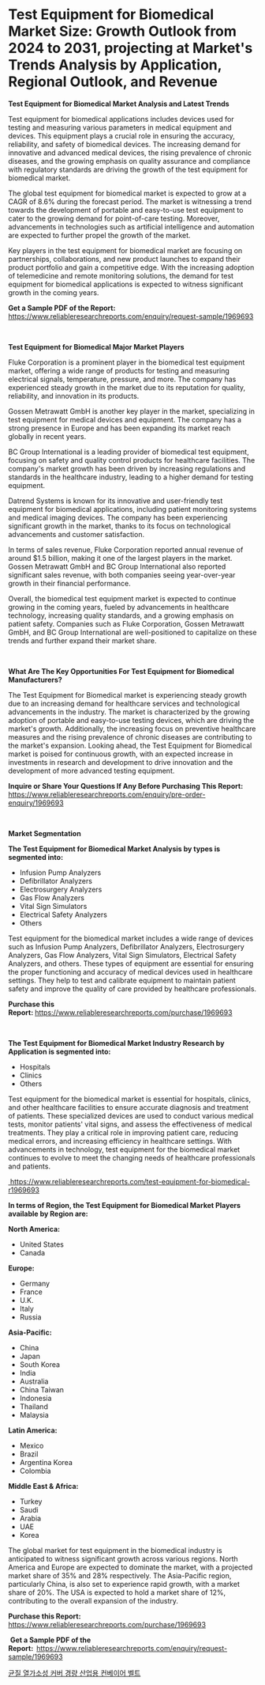 <p><h1>Test Equipment for Biomedical Market Size: Growth Outlook from 2024 to 2031, projecting at Market's Trends Analysis by Application, Regional Outlook, and Revenue</h1></p><p><strong>Test Equipment for Biomedical Market Analysis and Latest Trends</strong></p>
<p><p>Test equipment for biomedical applications includes devices used for testing and measuring various parameters in medical equipment and devices. This equipment plays a crucial role in ensuring the accuracy, reliability, and safety of biomedical devices. The increasing demand for innovative and advanced medical devices, the rising prevalence of chronic diseases, and the growing emphasis on quality assurance and compliance with regulatory standards are driving the growth of the test equipment for biomedical market.</p><p>The global test equipment for biomedical market is expected to grow at a CAGR of 8.6% during the forecast period. The market is witnessing a trend towards the development of portable and easy-to-use test equipment to cater to the growing demand for point-of-care testing. Moreover, advancements in technologies such as artificial intelligence and automation are expected to further propel the growth of the market.</p><p>Key players in the test equipment for biomedical market are focusing on partnerships, collaborations, and new product launches to expand their product portfolio and gain a competitive edge. With the increasing adoption of telemedicine and remote monitoring solutions, the demand for test equipment for biomedical applications is expected to witness significant growth in the coming years.</p></p>
<p><strong>Get a Sample PDF of the Report:&nbsp;</strong> <a href="https://www.reliableresearchreports.com/enquiry/request-sample/1969693">https://www.reliableresearchreports.com/enquiry/request-sample/1969693</a></p>
<p>&nbsp;</p>
<p><strong>Test Equipment for Biomedical Major Market Players</strong></p>
<p><p>Fluke Corporation is a prominent player in the biomedical test equipment market, offering a wide range of products for testing and measuring electrical signals, temperature, pressure, and more. The company has experienced steady growth in the market due to its reputation for quality, reliability, and innovation in its products.</p><p>Gossen Metrawatt GmbH is another key player in the market, specializing in test equipment for medical devices and equipment. The company has a strong presence in Europe and has been expanding its market reach globally in recent years.</p><p>BC Group International is a leading provider of biomedical test equipment, focusing on safety and quality control products for healthcare facilities. The company's market growth has been driven by increasing regulations and standards in the healthcare industry, leading to a higher demand for testing equipment.</p><p>Datrend Systems is known for its innovative and user-friendly test equipment for biomedical applications, including patient monitoring systems and medical imaging devices. The company has been experiencing significant growth in the market, thanks to its focus on technological advancements and customer satisfaction.</p><p>In terms of sales revenue, Fluke Corporation reported annual revenue of around $1.5 billion, making it one of the largest players in the market. Gossen Metrawatt GmbH and BC Group International also reported significant sales revenue, with both companies seeing year-over-year growth in their financial performance.</p><p>Overall, the biomedical test equipment market is expected to continue growing in the coming years, fueled by advancements in healthcare technology, increasing quality standards, and a growing emphasis on patient safety. Companies such as Fluke Corporation, Gossen Metrawatt GmbH, and BC Group International are well-positioned to capitalize on these trends and further expand their market share.</p></p>
<p>&nbsp;</p>
<p><strong>What Are The Key Opportunities For Test Equipment for Biomedical Manufacturers?</strong></p>
<p><p>The Test Equipment for Biomedical market is experiencing steady growth due to an increasing demand for healthcare services and technological advancements in the industry. The market is characterized by the growing adoption of portable and easy-to-use testing devices, which are driving the market's growth. Additionally, the increasing focus on preventive healthcare measures and the rising prevalence of chronic diseases are contributing to the market's expansion. Looking ahead, the Test Equipment for Biomedical market is poised for continuous growth, with an expected increase in investments in research and development to drive innovation and the development of more advanced testing equipment.</p></p>
<p><strong>Inquire or Share Your Questions If Any Before Purchasing This Report:</strong> <a href="https://www.reliableresearchreports.com/enquiry/pre-order-enquiry/1969693">https://www.reliableresearchreports.com/enquiry/pre-order-enquiry/1969693</a></p>
<p>&nbsp;</p>
<p><strong>Market Segmentation</strong></p>
<p><strong>The Test Equipment for Biomedical Market Analysis by types is segmented into:</strong></p>
<p><ul><li>Infusion Pump Analyzers</li><li>Defibrillator Analyzers</li><li>Electrosurgery Analyzers</li><li>Gas Flow Analyzers</li><li>Vital Sign Simulators</li><li>Electrical Safety Analyzers</li><li>Others</li></ul></p>
<p><p>Test equipment for the biomedical market includes a wide range of devices such as Infusion Pump Analyzers, Defibrillator Analyzers, Electrosurgery Analyzers, Gas Flow Analyzers, Vital Sign Simulators, Electrical Safety Analyzers, and others. These types of equipment are essential for ensuring the proper functioning and accuracy of medical devices used in healthcare settings. They help to test and calibrate equipment to maintain patient safety and improve the quality of care provided by healthcare professionals.</p></p>
<p><strong>Purchase this Report:&nbsp;</strong><a href="https://www.reliableresearchreports.com/purchase/1969693">https://www.reliableresearchreports.com/purchase/1969693</a></p>
<p>&nbsp;</p>
<p><strong>The Test Equipment for Biomedical Market Industry Research by Application is segmented into:</strong></p>
<p><ul><li>Hospitals</li><li>Clinics</li><li>Others</li></ul></p>
<p><p>Test equipment for the biomedical market is essential for hospitals, clinics, and other healthcare facilities to ensure accurate diagnosis and treatment of patients. These specialized devices are used to conduct various medical tests, monitor patients' vital signs, and assess the effectiveness of medical treatments. They play a critical role in improving patient care, reducing medical errors, and increasing efficiency in healthcare settings. With advancements in technology, test equipment for the biomedical market continues to evolve to meet the changing needs of healthcare professionals and patients.</p></p>
<p><a href="https://www.reliableresearchreports.com/test-equipment-for-biomedical-r1969693">&nbsp;https://www.reliableresearchreports.com/test-equipment-for-biomedical-r1969693</a></p>
<p><strong>In terms of Region, the Test Equipment for Biomedical Market Players available by Region are:</strong></p>
<p>
    <p> <strong> North America: </strong>
        <ul>
            <li>United States</li>
            <li>Canada</li>
        </ul>
        </p> 
    <p> <strong> Europe: </strong>
        <ul>
            <li>Germany</li>
            <li>France</li>
            <li>U.K.</li>
            <li>Italy</li>
            <li>Russia</li>
        </ul>
        </p> 
    <p> <strong> Asia-Pacific: </strong>
        <ul>
            <li>China</li>
            <li>Japan</li>
            <li>South Korea</li>
            <li>India</li>
            <li>Australia</li>
            <li>China Taiwan</li>
            <li>Indonesia</li>
            <li>Thailand</li>
            <li>Malaysia</li>
        </ul>
        </p> 
    <p> <strong> Latin America: </strong>
        <ul>
            <li>Mexico</li>
            <li>Brazil</li>
            <li>Argentina Korea</li>
            <li>Colombia</li>
        </ul>
        </p> 
    <p> <strong> Middle East & Africa: </strong>
        <ul>
            <li>Turkey</li>
            <li>Saudi</li>
            <li>Arabia</li>
            <li>UAE</li>
            <li>Korea</li>
        </ul>
    </p>
    </p>
<p><p>The global market for test equipment in the biomedical industry is anticipated to witness significant growth across various regions. North America and Europe are expected to dominate the market, with a projected market share of 35% and 28% respectively. The Asia-Pacific region, particularly China, is also set to experience rapid growth, with a market share of 20%. The USA is expected to hold a market share of 12%, contributing to the overall expansion of the industry.</p></p>
<p><strong>Purchase this Report: </strong><a href="https://www.reliableresearchreports.com/purchase/1969693">https://www.reliableresearchreports.com/purchase/1969693</a></p>
<p>&nbsp;<strong>Get a Sample PDF of the Report:&nbsp;&nbsp;</strong><a href="https://www.reliableresearchreports.com/enquiry/request-sample/1969693">https://www.reliableresearchreports.com/enquiry/request-sample/1969693</a></p>
<p><strong></strong></p>
<p><p><a href="https://github.com/FelipeGrrady654556/Market-Research-Report-List-2/blob/main/5790157178132.md">균질 열가소성 커버 경량 산업용 컨베이어 벨트</a></p></p>